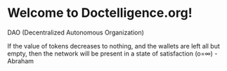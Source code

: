 # Welcome to Doctelligence.org!

DAO (Decentralized Autonomous Organization)

If the value of tokens decreases to nothing, and the wallets are left all but empty, then the network will be present in a state of satisfaction (o=∞) - Abraham
